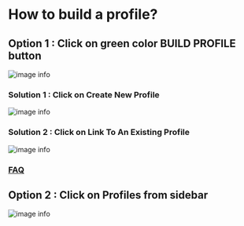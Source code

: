 # How to build a profile?

## Option 1 : Click on green color BUILD PROFILE button

![image info](../static/img/profiles/step1.png)

### Solution 1 : Click on Create New Profile

![image info](../static/img/profiles/step2.png)

### Solution 2 : Click on Link To An Existing Profile

![image info](../static/img/profiles/step3.png)
### [FAQ](http://localhost:3000/faqs/Chat/q5)

## Option 2 : Click on Profiles from sidebar

![image info](../static/img/profiles/step32.png)
